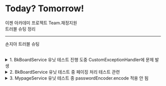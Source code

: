 # Today? Tomorrow!
이젠 아카데미 프로젝트 Team.재정지원  
트러블 슈팅 정리

---
손지아 트러블 슈팅

<br>

<details>
<summary>1. BkBoardService 유닛 테스트 진행 도중 CustomExceptionHandler에 문제 발생</summary>
<p>

![img.png](img/img.png)  
게시글 업데이트 메서드에 대해 테스트 코드를 작성하고 있었다.  
성공 케이스에서는 문제가 없었는데, 실패 케이스를 작성하던 중 when 부분의 값이 null로 반환되는 것을 확인할 수 있었다.  
테스트 코드 전문은 아래와 같다.  

![img.png](img/img_1.png)  
![img.png](img/img_2.png)

디버깅을 해보니 서비스단에서 customExceptionHandler 의존성 주입이 되어 있지 않은 것이 확인되었다.  
서비스단에는 이미 @RequiredArgsConstructor 어노테이션이,  
CustomExceptionHandler 클래스에는 @Component 어노테이션이 있는 상태였다.  
실행 클래스에 @ComponentScan(basePackages = "com.ezen.jjjw.exception")를 붙여 다시 의존성을 주입해주었다.  

![img.png](img/img_3.png)  
이후 테스트 코드를 재실행해봤으나...  
여전히 when 부분 responseEntity 값이 null로 뜨는 상황.  
customExceptionHandler에 아예 진입을 못하고 있기도 하고, 생각해보니 그 내부에서 뭔가 비교를 한다던지 검증을 하지 않는 코드였기 때문에 customExceptionHandler를 거치지 않고 바로 ResponseEntity.ok()를 리턴하도록 코드를 수정했다.

![img.png](img/img_4.png)  
그 이후 테스트 결과는?

![img.png](img/img_5.png)  
테스트 통과.  
왜 customExceptionHandler에 진입하지 못했던 건지, 어떻게 하면 진입하도록 할 수 있을지에 대해서는 추후 더 알아봐야겠다.

---

### CustomExceptionHandler 의존성 주입 문제

<strong>문제 상황</strong> :  
CustomExceptionHandler 의존성 주입이 안 되고 있어서 그 안에 있는 메서드에 진입하지를 못한다.

<strong>시도해본 해결법</strong> :  
1. 애플리케이션 클래스에 @ComponentScan 어노테이션 적용해보기
<br /> > 권한이 필요하지 않은 경로(회원가입, 로그인 등) 요청에서 401 Unauthorized 에러 발생. 어노테이션 붙이기 전에는 없던 에러이다.  
<br /> >> 시큐리티 설정한 부분에 권한 관련한 코드(authenticationEntryPointException)에서 걸리는 것으로 추정. 그런데 어노테이션을 붙이자마자 이렇게 되는 이유가 뭐지?

<strong>결론</strong> :  
CustomExceptionHandler에는 아무런 문제가 없었다.  
예외 처리를 하기 바로 윗 부분에 repository에서 게시글 객체를 찾는 부분이 있는데, 존재하지 않는 게시글을 꺼내려고 할 때 에러가 발생하며 애초에 메서드에 진입할 여지가 없던 것이었다.  
지금은 애초에 Optional<BkBoard> 객체로 꺼내온 후, 이후에 isPresent()를 사용해 안에 값이 존재하는지 그 여부를 따지는 것으로 수정했다.  
이미 처음과 같이 작성되어 있는 곳이 많이 있기 때문에 전체적으로 수정에 들어가야겠다.

</p>
</details>
<details>
<summary>2. BkBoardService 유닛 테스트 중 페이징 처리 테스트 관련</summary>
<p>

<strong>문제 상황</strong> :    
테스트를 하며 member 객체에 List<BkBoard>값을 넣어주었음에도 불구하고 bkBoardPage 값이 null로 반환되는 상황

<br>

<strong>시도해본 해결법</strong> :  
구글링 결과 Pageable객체를 given에서 따로 설정을 해줘야 한다는 설명을 발견했다.  

![img.png](img/img_6.png)  
설명에 따라 given 영역을 다시 설정했다.  
매개변서로 쓰일 page와, member를 선언했는데 이때 member는 setter를 사용했다.  
그 이유는 List<Board>에는 member필드가 존재하고 이를 채워준 다음에 member에 게시글 리스트 객체를 담아주기 위함이었다.  
이후, Pageable과 Page<BkBoard> 역시 각각 따로 만들어주고 테스트를 진행했다.

<br>

<strong>결론</strong> :  
이 해결법이 정답이었다.  
아무래도 서비스단을 살펴본 다음, 기본적으로 준비되어야할 모든 객체를 given에서 작성해줘야 하는 듯하다.

</p>
</details>

<details>
<summary>3. MypageService 유닛 테스트 중 passwordEncoder.encode 적용 안 됨</summary>
<p>

<strong>문제 상황</strong> :  
![img.png](img/img_7.png)  
~~분명히 passwordEncoder.encode를 사용해 비밀번호를 세팅해줬음에도 불구하고 결과값이 null로 반환되는 것이 확인되었다.  
원인을 찾아보니 Member 클래스 내부, password 필드에 @JsonIgnore 처리가 되어있기 때문이었다.~~

![img.png](img/img_8.png)  
출력문을 통해 다시 확인해보니 passwordEncoder.encode 자체가 동작을 안 하는 것 같다.

<br>

<strong>시도해본 해결법</strong> :  
1. @JsonIgnoreTest 어노테이션 생성  
@JsonIgnore 어노테이션이 테스트 시에만 무시되도록 해야겠다는 생각이 들었다.  
@JsonIgnoreTest 라는 어노테이션(@JsonIgnore 어노테이션을 무시)을 새로 만들어 적용해봤으나...  
어노테이션을 사용하는 위치가 잘못된 것인지 영속성 에러가 발생하며 테스트가 진행되지 못했다.

2. @SpringBootTest, @Autowired 어노테이션을 통한 의존성 주입
@Autowired을 사용해 PasswordEncoder 의존성 주입을 하기 위해 클래스에 @SpringBootTest 어노테이션을 추가했다.  
그리고 실행해본 결과...  
![img.png](img/img_8.png)  
PasswordEncoder가 동작한다!

<br>

<strong>결론</strong> :  
PasswordEncoder는 인터페이스이기 때문에 @InjectMocks 어노테이션을 사용할 수 없다.  
그렇다면 직접적으로 의존성을 주입해주는 수밖에는 없고, 유닛 테스트에서 @Autowired를 사용하려면 클래스 자체에 @SpringBootTest 어노테이션을 추가해줘야 한다.

</p>

</details>